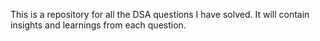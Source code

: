 This is a repository for all the DSA questions I have solved.
It will contain insights and learnings from each question.
